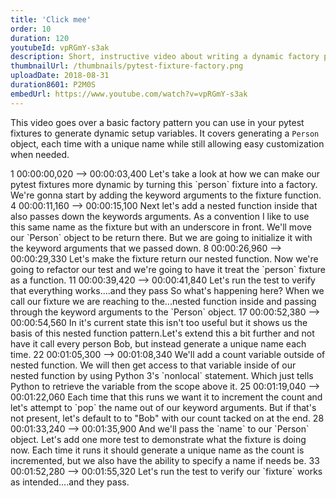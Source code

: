 ```yaml
---
title: 'Click mee'
order: 10
duration: 120
youtubeId: vpRGmY-s3ak
description: Short, instructive video about writing a dynamic factory pytest fixture. The example generates a `Person` object, each time with a unique name while still allowing easy customization when needed.
thumbnailUrl: /thumbnails/pytest-fixture-factory.png
uploadDate: 2018-08-31
duration8601: P2M0S
embedUrl: https://www.youtube.com/watch?v=vpRGmY-s3ak
---
```


This video goes over a basic factory pattern you can use in your pytest fixtures to generate
dynamic setup variables.
It covers generating a `Person` object, each time with a unique name while still allowing easy customization when needed.

<transcript>
1
00:00:00,020 --> 00:00:03,400
Let's take a look at how we can make our pytest fixtures more dynamic by turning this `person` fixture into a factory. We're gonna start by adding the keyword arguments to the fixture function.
4
00:00:11,160 --> 00:00:15,100
Next let's add a nested function inside that also passes down the keywords arguments. As a convention I like to use this same name as the fixture but with an underscore in front. We'll move our `Person` object to be return there. But we are going to initialize it with the keyword arguments that we passed down.
8
00:00:26,960 --> 00:00:29,330
Let's make the fixture return our nested function. Now we're going to refactor our test and we're going to have it treat the `person` fixture as a function.
11
00:00:39,420 --> 00:00:41,840
Let's run the test to verify that everything works....and they pass
So what's happening here? When we call our fixture we are reaching to the...nested function inside and passing through the keyword arguments to the `Person` object.
17
00:00:52,380 --> 00:00:54,560
In it's current state this isn't too useful but it shows us the basis of this nested function pattern.Let's extend this a bit further and not have it call every person Bob, but instead generate a unique name each time.
22
00:01:05,300 --> 00:01:08,340
We'll add a count variable outside of nested function. We will then get access to that variable inside of our nested function by using Python 3's `nonlocal` statement. Which just tells Python to retrieve the variable from the scope above it.
25
00:01:19,040 --> 00:01:22,060
Each time that this runs we want it to increment the count and let's attempt to `pop` the name out of our keyword arguments. But if that's not present, let's default to to "Bob" with our count tacked on at the end.
28
00:01:33,240 --> 00:01:35,900
And we'll pass the `name` to our `Person` object. Let's add one more test to demonstrate what the fixture is doing now. Each time it runs it should generate a unique name as the count is incremented, but we also have the ability to specify a name if needs be.
33
00:01:52,280 --> 00:01:55,320
Let's run the test to verify our `fixture` works as intended....and they pass.
</transcript>
